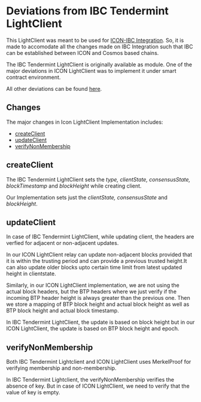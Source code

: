 # Deviations from IBC Tendermint LightClient

This LightClient was meant to be used for [ICON-IBC Integration](https://github.com/icon-project/IBC-Integration). So, it is made to accomodate all the changes made on IBC Integration such that IBC can be established between ICON and Cosmos based chains.

The IBC Tendermint LightClient is originally available as module. One of the major deviations in ICON LightClient was to implement it under smart contract environment.

All other deviations can be found [here]().

## Changes
The major changes in Icon LightClient Implementation includes:

- [createClient](#createclient)
- [updateClient](#updateclient)
- [verifyNonMembership](#verifynonmembership)

## createClient
The IBC Tendermint LightClient sets the *type, clientState, consensusState, blockTimestamp* and *blockHeight* while creating client.

Our Implementation sets just the *clientState, consensusState* and *blockHeight*.

## updateClient
In case of IBC Tendermint LightClient, while updating client, the headers are verfied for adjacent or non-adjacent updates.

In our ICON LightClient relay can update non-adjacent blocks provided that it is within the trusting period and can provide a previous trusted height.It can also update older blocks upto certain time limit from latest updated height in clientstate.

Similarly, in our ICON LightClient implementation, we are not using the actual block headers, but the BTP headers where we just verify if the incoming BTP header height is always greater than the previous one. Then we store a mapping of BTP block height and actual block height as well as BTP block height and actual block timestamp.

In IBC Tendermint LightClient, the update is based on block height but in our ICON LightClient, the update is based on BTP block height and epoch.

## verifyNonMembership
Both IBC Tendermint Lightclient and ICON LightClient uses MerkelProof for verifying membership and non-membership.

In IBC Tendermint Lightclient, the verifyNonMembership verifies the absence of key. But in case of ICON LightClient, we need to verify that the value of key is empty.